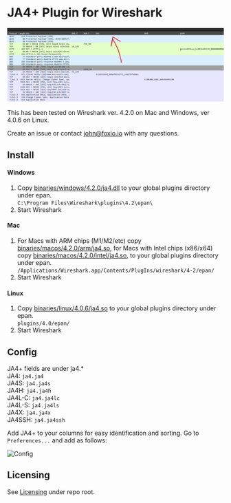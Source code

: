 # JA4+ Plugin for Wireshark

![JA4](https://github.com/FoxIO-LLC/ja4/blob/main/wireshark/screenshot.png)

This has been tested on Wireshark ver. 4.2.0 on Mac and Windows, ver 4.0.6 on Linux.

Create an issue or contact john@foxio.io with any questions.

## Install
#### Windows
1. Copy [binaries/windows/4.2.0/ja4.dll](https://github.com/FoxIO-LLC/ja4/blob/main/wireshark/binaries/windows/4.2.0/ja4.dll) to your global plugins directory under epan.  
```C:\Program Files\Wireshark\plugins\4.2\epan\```  
2. Start Wireshark

#### Mac
1. For Macs with ARM chips (M1/M2/etc) copy [binaries/macos/4.2.0/arm/ja4.so](https://github.com/FoxIO-LLC/ja4/blob/main/wireshark/binaries/macos/4.2.0/arm/ja4.so), for Macs with Intel chips (x86/x64) copy [binaries/macos/4.2.0/intel/ja4.so](https://github.com/FoxIO-LLC/ja4/blob/main/wireshark/binaries/macos/4.2.0/intel/ja4.so), to your global plugins directory under epan.  
```/Applications/Wireshark.app/Contents/PlugIns/wireshark/4-2/epan/```  
2. Start Wireshark

#### Linux
1. Copy [binaries/linux/4.0.6/ja4.so](https://github.com/FoxIO-LLC/ja4/blob/main/wireshark/binaries/linux/4.0.6/ja4.so) to your global plugins directory under epan.  
```plugins/4.0/epan/```  
2. Start Wireshark

## Config
JA4+ fields are under ja4.*  
JA4: ```ja4.ja4```  
JA4S: ```ja4.ja4s```  
JA4H: ```ja4.ja4h```  
JA4L-C: ```ja4.ja4lc```  
JA4L-S: ```ja4.ja4ls```  
JA4X: ```ja4.ja4x```  
JA4SSH: ```ja4.ja4ssh```  

Add JA4+ to your columns for easy identification and sorting. Go to ```Preferences...``` and add as follows:

![Config](https://github.com/FoxIO-LLC/ja4/blob/main/wireshark/column-config.png)

## Licensing
See [Licensing](https://github.com/FoxIO-LLC/ja4/tree/main#licensing) under repo root.
